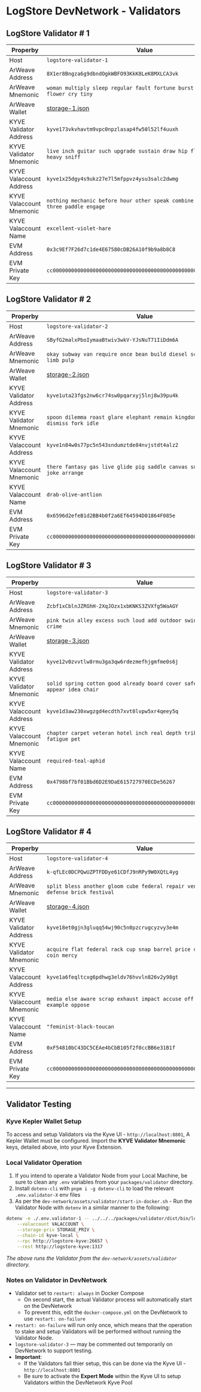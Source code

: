 # LogStore DevNetwork - Validators

## LogStore Validator # 1

| Properby                 | Value                                                                              |
| ------------------------ | ---------------------------------------------------------------------------------- |
| Host                     | `logstore-validator-1`                                                             |
| ArWeave Address          | `8X1er8Bngza6g9dbndOgkWBFO93KkK8LeK8MXLCA3vk`                                      |
| ArWeave Mnemonic         | `woman multiply sleep regular fault fortune burst know walnut flower cry tiny`     |
| ArWeave Wallet           | [storage-1.json](../assets/arweave/storage-1.json)                                 |
| KYVE Validator Address   | `kyve173vkvhavtm9vpc0npzlasap4fw50l52lf4uuxh`                                      |
| KYVE Validator Mnemonic  | `live inch guitar such upgrade sustain draw hip flight diagram heavy sniff`        |
| KYVE Valaccount Address  | `kyve1x25dgy4s9ukz27e7l5mfppvz4ysu3salc2dwmg`                                      |
| KYVE Valaccount Mnemonic | `nothing mechanic before hour other speak combine start pulse three paddle engage` |
| KYVE Valaccount Name     | `excellent-violet-hare`                                                            |
| EVM Address              | `0x3c9Ef7F26d7c1de4E67580cDB26A10f9b9a8b8C8`                                       |
| EVM Private Key          | `cc00000000000000000000000000000000000000000000000000000000000001`                 |

## LogStore Validator # 2

| Properby                 | Value                                                                               |
| ------------------------ | ----------------------------------------------------------------------------------- |
| Host                     | `logstore-validator-2`                                                              |
| ArWeave Address          | `SByfG2malxPboIymaaBtwiv3wkV-YJsNuT71IiDdm6A`                                       |
| ArWeave Mnemonic         | `okay subway van require once bean build diesel scheme session limb pulp`           |
| ArWeave Wallet           | [storage-2.json](../assets/arweave/storage-2.json)                                  |
| KYVE Validator Address   | `kyve1uta23fgs2nw6cr74sw0pqarxyj5lnj8w39pu4k`                                       |
| KYVE Validator Mnemonic  | `spoon dilemma roast glare elephant remain kingdom poverty empty dismiss fork idle` |
| KYVE Valaccount Address  | `kyve1n84w0s77pc5n543sndumztde84nvjstdt4alz2`                                       |
| KYVE Valaccount Mnemonic | `there fantasy gas live glide pig saddle canvas surface album joke arrange`         |
| KYVE Valaccount Name     | `drab-olive-antlion`                                                                |
| EVM Address              | `0x6596d2efeB1d2BB4b0f2a6Ef64594D01864F085e`                                        |
| EVM Private Key          | `cc00000000000000000000000000000000000000000000000000000000000002`                  |

## LogStore Validator # 3

| Properby                 | Value                                                                          |
| ------------------------ | ------------------------------------------------------------------------------ |
| Host                     | `logstore-validator-3`                                                         |
| ArWeave Address          | `Zcbf1xCblnJZRGhH-2XqJOzx1xbKNKS3ZVXfg5WaAGY`                                  |
| ArWeave Mnemonic         | `pink twin alley excess such loud add outdoor swing ridge stumble crime`       |
| ArWeave Wallet           | [storage-3.json](../assets/arweave/storage-3.json)                             |
| KYVE Validator Address   | `kyve12v0zvvtlw8rmu3ga3qw6rdezmefhjgmfme0s6j`                                  |
| KYVE Validator Mnemonic  | `solid spring cotton good already board cover safe transfer appear idea chair` |
| KYVE Valaccount Address  | `kyve1d3aw230xwgzgd4ecdth7xvt0lvpw5xr4qeey5q`                                  |
| KYVE Valaccount Mnemonic | `chapter carpet veteran hotel inch real depth tribe define you fatigue pet`    |
| KYVE Valaccount Name     | `required-teal-aphid`                                                          |
| EVM Address              | `0x4798bf7bf01Bbd6D2E9DaE615727970ECDe56267`                                   |
| EVM Private Key          | `cc00000000000000000000000000000000000000000000000000000000000003`             |

## LogStore Validator # 4

| Properby                 | Value                                                                                |
| ------------------------ | ------------------------------------------------------------------------------------ |
| Host                     | `logstore-validator-4`                                                               |
| ArWeave Address          | `k-qfLEc0DCPQwUZPTFDDye61CDfJ9nRPy9W0XQtL4yg`                                        |
| ArWeave Mnemonic         | `split bless another gloom cube federal repair venture cross defense brick festival` |
| ArWeave Wallet           | [storage-4.json](../assets/arweave/storage-4.json)                                   |
| KYVE Validator Address   | `kyve18et0gjn3gluqq54wj90c5n0pzcrugcyzvy3e4m`                                        |
| KYVE Validator Mnemonic  | `acquire flat federal rack cup snap barrel price unusual height coin mercy`          |
| KYVE Valaccount Address  | `kyve1a6feqltcxg6pdhwg3eldv76hvvln826v2y98gt`                                        |
| KYVE Valaccount Mnemonic | `media else aware scrap exhaust impact accuse off coyote notable example oppose`     |
| KYVE Valaccount Name     | `"feminist-black-toucan`                                                             |
| EVM Address              | `0xF54810bC43DC5CEAe4bCbB105f2f0ccBB6e31B1f`                                         |
| EVM Private Key          | `cc00000000000000000000000000000000000000000000000000000000000004`                   |

---

## Validator Testing

### Kyve Kepler Wallet Setup

To access and setup Validators via the Kyve UI - `http://localhost:8801`, A Kepler Wallet must be configured.
Import the **KYVE Validator Mnemonic** keys, detailed above, into your Kyve Extension.

### Local Validator Operation

1. If you intend to operate a Validator Node from your Local Machine, be sure to clean any `.env` variables from your `packages/validator` directory.
2. Install `dotenv-cli` with `pnpm i -g dotenv-cli` to load the relevant `.env.validator-X` env files
3. As per the `dev-network/assets/validator/start-in-docker.sh` - Run the Validator Node with `dotenv` in a similar manner to the following:

```bash
dotenv -e ./.env.validator-1 -- ../../../packages/validator/dist/bin/logstore-validator.js start --pool 0 \
	--valaccount VALACCOUNT \
	--storage-priv STORAGE_PRIV \
	--chain-id kyve-local \
	--rpc http://logstore-kyve:26657 \
	--rest http://logstore-kyve:1317
```

_The above runs the Validator from the `dev-network/assets/validator` directory._

### Notes on Validator in DevNetwork

- Validator set to `restart: always` in Docker Compose
  - On second start, the actual Validator process will automatically start on the DevNetwork
  - To prevent this, edit the `docker-compose.yml` on the DevNetwork to use `restart: on-failure`
- `restart: on-failure` will run only once, which means that the operation to stake and setup Validators will be performed without running the Validator Node.
- `logstore-validator-3` — may be commented out temporarily on DevNetwork to support testing.
- **Important**:
  - If the Validators fail thier setup, this can be done via the Kyve UI - `http://localhost:8801`
  - Be sure to activate the **Expert Mode** within the Kyve UI to setup Validators within the DevNetwork Kyve Pool

